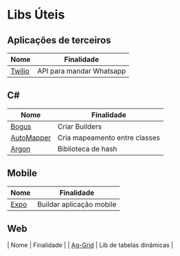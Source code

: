 # Libs Úteis

## Aplicações de terceiros

| Nome                              | Finalidade               |
| --------------------------------- | ------------------------ |
| [Twilio](https://www.twilio.com/) | API para mandar Whatsapp |

## C#

| Nome                                      | Finalidade                    |
| ----------------------------------------- | ----------------------------- |
| [Bogus](https://github.com/bchavez/Bogus) | Criar Builders                |
| [AutoMapper](https://automapper.org/)     | Cria mapeamento entre classes |
| [Argon](https://argon2.online/)           | Biblioteca de hash            |

## Mobile

| Nome                      | Finalidade               |
| ------------------------- | ------------------------ |
| [Expo](https://expo.dev/) | Buildar aplicação mobile |

## Web

| Nome | Finalidade |
| [Ag-Grid](https://www.ag-grid.com/) | Lib de tabelas dinâmicas |
